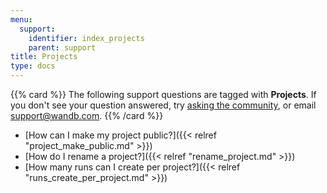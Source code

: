 ```yaml
---
menu:
  support:
    identifier: index_projects
    parent: support
title: Projects
type: docs
---
```


{{% card %}}
The following support questions are tagged with <b>Projects</b>. If you don't see 
your question answered, try [asking the community](https://community.wandb.ai/), 
or email [support@wandb.com](mailto:support@wandb.com).
{{% /card %}}

- [How can I make my project public?]({{< relref "project_make_public.md" >}})
- [How do I rename a project?]({{< relref "rename_project.md" >}})
- [How many runs can I create per project?]({{< relref "runs_create_per_project.md" >}})